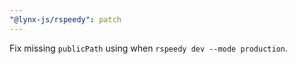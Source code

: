 ```yaml
---
"@lynx-js/rspeedy": patch
---
```


Fix missing `publicPath` using when `rspeedy dev --mode production`.
